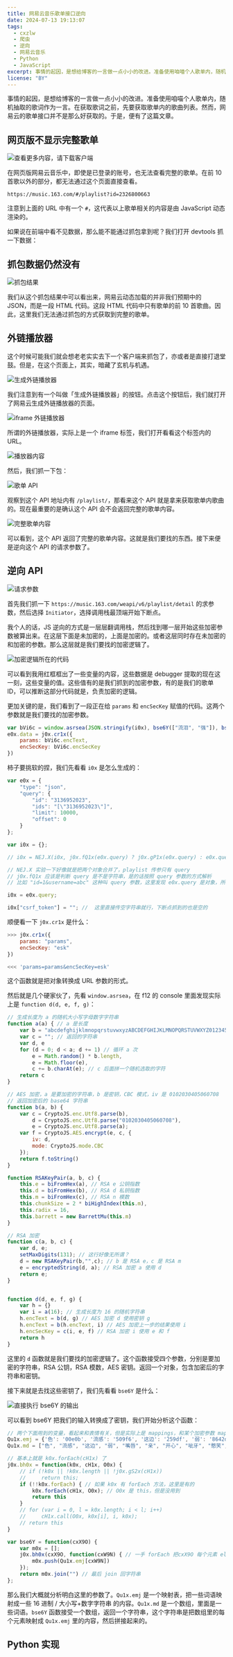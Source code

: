 ```yaml
---
title: 网易云音乐歌单接口逆向
date: 2024-07-13 19:13:07
tags: 
  - cxzlw
  - 爬虫
  - 逆向
  - 网易云音乐
  - Python
  - JavaScript
excerpt: 事情的起因，是想给博客的一言做一点小小的改进。准备使用咱喵个人歌单内，随机抽取的歌词作为一言。在获取歌词之前，先要获取歌单内的歌曲列表。然而，网易云的歌单接口并不是那么好获取的。于是，便有了这篇文章。
license: "BY"
---
```


事情的起因，是想给博客的一言做一点小小的改进。准备使用咱喵个人歌单内，随机抽取的歌词作为一言。在获取歌词之前，先要获取歌单内的歌曲列表。然而，网易云的歌单接口并不是那么好获取的。于是，便有了这篇文章。

## 网页版不显示完整歌单

![查看更多内容，请下载客户端](../img/image-10.png)

在网页版网易云音乐中，即使是已登录的账号，也无法查看完整的歌单。在前 10 首歌以外的部分，都无法通过这个页面直接查看。

```
https://music.163.com/#/playlist?id=2326800663
```

注意到上面的 URL 中有一个 `#`，这代表以上歌单相关的内容是由 JavaScript 动态渲染的。

如果说在前端中看不见数据，那么能不能通过抓包拿到呢？我们打开 devtools 抓一下数据：

## 抓包数据仍然没有

![抓包结果](../img/image-11.png)

我们从这个抓包结果中可以看出来，网易云动态加载的并非我们预期中的 JSON，而是一段 HTML 代码。这段 HTML 代码中只有歌单的前 10 首歌曲。因此，这里我们无法通过抓包的方式获取到完整的歌单。

## 外链播放器

这个时候可能我们就会想老老实实去下一个客户端来抓包了，亦或者是直接打退堂鼓。但是，在这个页面上，其实，暗藏了玄机与机遇。

![生成外链播放器](../img/image-12.png)

我们注意到有一个叫做「生成外链播放器」的按钮。点击这个按钮后，我们就打开了网易云生成外链播放器的页面。

![iframe 外链播放器](../img/image-13.png)

所谓的外链播放器，实际上是一个 iframe 标签，我们打开看看这个标签内的 URL。

![播放器内容](../img/image-14.png)

然后，我们抓一下包：

![歌单 API](../img/image-15.png)

观察到这个 API 地址内有 `/playlist/`，那看来这个 API 就是拿来获取歌单内歌曲的。现在最重要的是确认这个 API 会不会返回完整的歌单内容。

![完整歌单内容](../img/image-16.png)

可以看到，这个 API 返回了完整的歌单内容。这就是我们要找的东西。接下来便是逆向这个 API 的请求参数了。

## 逆向 API

![请求参数](../img/image-17.png)

首先我们抓一下 `https://music.163.com/weapi/v6/playlist/detail` 的求参数，然后选择 `Initiator`，选择调用栈最顶端开始下断点。

我个人的话，JS 逆向的方式是一层层翻调用栈，然后找到哪一层开始这些加密参数被算出来。在这层下面是未加密的，上面是加密的。或者这层同时存在未加密的和加密的参数。那么这层就是我们要找的加密逻辑了。

![加密逻辑所在的代码](../img/image-18.png)

可以看到我用红框框出了一些变量的内容，这些数据是 debugger 提取的现在这一刻，这些变量的值。这些值有的是我们抓到的加密参数，有的是我们的歌单 ID，可以推断这部分代码就是，负责加密的逻辑。

更加关键的是，我们看到了一段正在给 `params` 和 `encSecKey` 赋值的代码。这两个参数就是我们要找的加密参数。

```javascript
var bVi6c = window.asrsea(JSON.stringify(i0x), bse6Y(["流泪", "强"]), bse6Y(Qu1x.md), bse6Y(["爱心", "女孩", "惊恐", "大笑"]));
e0x.data = j0x.cr1x({
    params: bVi6c.encText,
    encSecKey: bVi6c.encSecKey
})
```

柿子要挑软的捏，我们先看看 `i0x` 是怎么生成的：

```javascript
var e0x = {
    "type": "json",
    "query": {
        "id": "3136952023",
        "ids": "[\"3136952023\"]",
        "limit": 10000,
        "offset": 0
    }
}; 

var i0x = {};

// i0x = NEJ.X(i0x, j0x.fQ1x(e0x.query) ? j0x.gP1x(e0x.query) : e0x.query)

// NEJ.X 实验一下好像就是把两个对象合并了，playlist 传参只有 query 
// j0x.fQ1x 应该是判断 query 是不是字符串，是的话按照 query 参数的方式解析
// 比如 "id=1&username=abc" 这种叫 query 参数，这里发现 e0x.query 是对象，所以简化一下直接赋值

i0x = e0x.query;

i0x["csrf_token"] = ""; //  这里直接传空字符串就行，下断点抓到的也是空的
```

顺便看一下 `j0x.cr1x` 是什么：

```javascript
>>> j0x.cr1x({
    params: "params",
    encSecKey: "esk"
})

<<< 'params=params&encSecKey=esk'
```

这个函数就是把对象转换成 URL 参数的形式。

然后就是几个硬家伙了，先看 `window.asrsea`，在 f12 的 console 里面发现实际上是 `function d(d, e, f, g)`：
```javascript
// 生成长度为 a 的随机大小写字母数字字符串
function a(a) { // a 是长度
    var b = "abcdefghijklmnopqrstuvwxyzABCDEFGHIJKLMNOPQRSTUVWXYZ0123456789" // 大小写字母和数字
    var c = ""; // 返回的字符串
    var d, e
    for (d = 0; d < a; d += 1) // 循环 a 次
        e = Math.random() * b.length, 
        e = Math.floor(e), 
        c += b.charAt(e); // c 后面拼一个随机选取的字符
    return c
}

// AES 加密，a 是要加密的字符串，b 是密钥，CBC 模式，iv 是 0102030405060708
// 返回加密后的 base64 字符串
function b(a, b) {
    var c = CryptoJS.enc.Utf8.parse(b), 
        d = CryptoJS.enc.Utf8.parse("0102030405060708"), 
        e = CryptoJS.enc.Utf8.parse(a); 
    var f = CryptoJS.AES.encrypt(e, c, {
        iv: d,
        mode: CryptoJS.mode.CBC
    });
    return f.toString()
}

function RSAKeyPair(a, b, c) {
    this.e = biFromHex(a), // RSA e 公钥指数
    this.d = biFromHex(b), // RSA d 私钥指数
    this.m = biFromHex(c), // RSA n 模数
    this.chunkSize = 2 * biHighIndex(this.m),
    this.radix = 16,
    this.barrett = new BarrettMu(this.m)
}

// RSA 加密
function c(a, b, c) {
    var d, e;
    setMaxDigits(131); // 这行好像无所谓？
    d = new RSAKeyPair(b,"",c); // b 是 RSA e，c 是 RSA m
    e = encryptedString(d, a); // RSA 加密 a 使用 d
    return e; 
}


function d(d, e, f, g) {
    var h = {}
    var i = a(16); // 生成长度为 16 的随机字符串
    h.encText = b(d, g) // AES 加密 d 使用密钥 g
    h.encText = b(h.encText, i) // AES 加密上一步的结果使用 i
    h.encSecKey = c(i, e, f) // RSA 加密 i 使用 e 和 f
    return h
}
```

这里的 `d` 函数就是我们要找的加密逻辑了。这个函数接受四个参数，分别是要加密的字符串，RSA 公钥，RSA 模数，AES 密钥。返回一个对象，包含加密后的字符串和密钥。

接下来就是去找这些密钥了，我们先看看 `bse6Y` 是什么：

![直接执行 bse6Y 的输出](../img/image-19.png)

可以看到 bse6Y 把我们的输入转换成了密钥，我们开始分析这个函数：

```javascript
// 两个下面用到的变量，看起来和表情有关，但是实际上是 mappings，和某个加密参数 mapping 前的状态
Qu1x.emj = {'色': '00e0b', '流感': '509f6', '这边': '259df', '弱': '8642d', '嘴唇': 'bc356', '亲': '62901', '开心': '477df', '呲牙': '22677', '憨笑': 'ec152', '猫': 'b5ff6', '皱眉': '8ace6', '幽灵': '15bb7', '蛋糕': 'b7251', '发怒': '52b3a', '大哭': 'b17a8', '兔子': '76aea', '星星': '8a5aa', '钟情': '76d2e', '牵手': '41762', '公鸡': '9ec4e', '爱意': 'e341f', '禁止': '56135', '狗': 'fccf6', '亲亲': '95280', '叉': '104e0', '礼物': '312ec', '晕': 'bda92', '呆': '557c9', '生病': '38701', '钻石': '14af6', '拜': 'c9d05', '怒': 'c4f7f', '示爱': '0c368', '汗': '5b7a4', '小鸡': '6bee2', '痛苦': '55932', '撇嘴': '575cc', '惶恐': 'e10b4', '口罩': '24d81', '吐舌': '3cfe4', '心碎': '875d3', '生气': 'e8204', '可爱': '7b97d', '鬼脸': 'def52', '跳舞': '741d5', '男孩': '46b8e', '奸笑': '289dc', '猪': '6935b', '圈': '3ece0', '便便': '462db', '外星': '0a22b', '圣诞': '8e7', '流泪': '01000', '强': '1', '爱心': '0CoJU', '女孩': 'm6Qyw', '惊恐': '8W8ju', '大笑': 'd'};
Qu1x.md = ["色", "流感", "这边", "弱", "嘴唇", "亲", "开心", "呲牙", "憨笑", "猫", "皱眉", "幽灵", "蛋糕", "发怒", "大哭", "兔子", "星星", "钟情", "牵手", "公鸡", "爱意", "禁止", "狗", "亲亲", "叉", "礼物", "晕", "呆", "生病", "钻石", "拜", "怒", "示爱", "汗", "小鸡", "痛苦", "撇嘴", "惶恐", "口罩", "吐舌", "心碎", "生气", "可爱", "鬼脸", "跳舞", "男孩", "奸笑", "猪", "圈", "便便", "外星", "圣诞"]; 
```

```javascript
// 基本上就是 k0x.forEach(cH1x) 了
j0x.bh0x = function(k0x, cH1x, O0x) {
    // if (!k0x || !k0x.length || !j0x.gS2x(cH1x))
    //     return this;
    if (!!k0x.forEach) { // 如果 k0x 有 forEach 方法，这里是有的
        k0x.forEach(cH1x, O0x); // O0x 是 this，但是没用到
        return this
    }
    // for (var i = 0, l = k0x.length; i < l; i++)
    //     cH1x.call(O0x, k0x[i], i, k0x);
    // return this
}

var bse6Y = function(cxX9O) {
    var m0x = [];
    j0x.bh0x(cxX9O, function(cxW9N) { // 一手 forEach 把cxX9O 每个元素 ele map 成 Qu1x.emj[ele]
        m0x.push(Qu1x.emj[cxW9N])
    });
    return m0x.join("") // 最后 join 回字符串
};
```

那么我们大概就分析明白这里的参数了。`Qu1x.emj` 是一个映射表，把一些词语映射成一些 16 进制 / 大小写+数字字符串  的内容。`Qu1x.md` 是一个数组，里面是一些词语。`bse6Y` 函数接受一个数组，返回一个字符串，这个字符串是把数组里的每个元素映射成 `Qu1x.emj` 里的内容，然后拼接起来的。

## Python 实现


